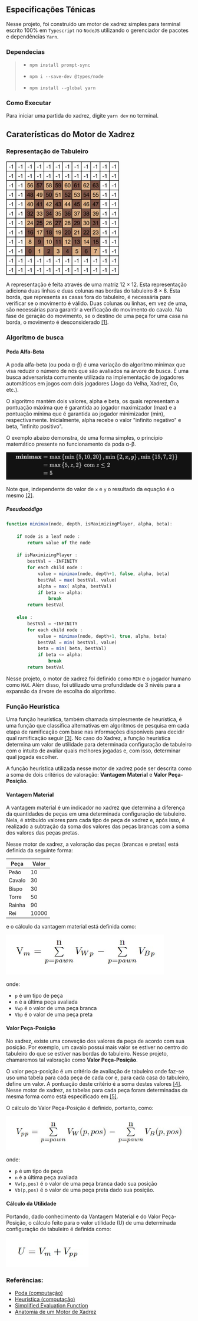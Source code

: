 ## Especificações Ténicas

Nesse projeto, foi construído um motor de xadrez simples para terminal
escrito 100% em `Typescript` no `NodeJS` utilizando
o gerenciador de pacotes e dependências `Yarn`.

### Dependecias

> - ```npm install prompt-sync```
>
> - ```npm i --save-dev @types/node ```
> 
> - ```npm install --global yarn```

### Como Executar

Para iniciar uma partida do xadrez, digite ```yarn dev``` no terminal.

## Caraterísticas do Motor de Xadrez
### Representação de Tabuleiro

![Exemplo da indexação do tabuleiro 12 × 12. As casas com valor -1 não são válidas.](images/board-12x12.jpg)

A representação é feita através de uma matriz 12 × 12. Esta representação adiciona
duas linhas e duas colunas nas bordas do tabuleiro 8 × 8. Esta borda, que representa as casas fora do
tabuleiro, é necessária para verificar se o movimento é válido. Duas colunas ou linhas, em vez de uma, são
necessárias para garantir a verificação do movimento do cavalo. Na fase de geração do movimento, se o
destino de uma peça for uma casa na borda, o movimento é desconsiderado [[1]](https://bcc.ime.usp.br/tccs/2014/hvmds/Monografia.pdf).



### Algoritmo de busca 

#### Poda Alfa-Beta
A poda alfa-beta (ou poda α-β) é uma variação do algoritmo 
minimax que visa reduzir o número de nós que são avaliados 
na árvore de busca. É uma busca adversarista comumente utilizada
na implementação de jogadores automáticos em jogos com 
dois jogadores (Jogo da Velha, Xadrez, Go, etc.).

O algoritmo mantém dois valores, alpha e beta, os quais
representam a pontuação máxima que é garantida ao jogador
maximizador (max) e a pontuação mínima que é garantida ao 
jogador minimizador (min), respectivamente. Inicialmente, alpha 
recebe o valor "infinito negativo" e beta, "infinito positivo".

O exemplo abaixo demonstra, de uma forma simples, o princípio matemático presente no funcionamento da poda α-β.

![Poda Alfa-Beta](./images/min-max-alpha-beta-prunning-math.jpg)

Note que, independente do valor de `x` e `y` o resultado da equação é o mesmo [[2]](https://pt.wikipedia.org/wiki/Poda_(computa%C3%A7%C3%A3o)).
##### Pseudocódigo
```ts 
function minimax(node, depth, isMaximizingPlayer, alpha, beta):

    if node is a leaf node :
        return value of the node
    
    if isMaximizingPlayer :
        bestVal = -INFINITY 
        for each child node :
            value = minimax(node, depth+1, false, alpha, beta)
            bestVal = max( bestVal, value) 
            alpha = max( alpha, bestVal)
            if beta <= alpha:
                break
        return bestVal

    else :
        bestVal = +INFINITY 
        for each child node :
            value = minimax(node, depth+1, true, alpha, beta)
            bestVal = min( bestVal, value) 
            beta = min( beta, bestVal)
            if beta <= alpha:
                break
        return bestVal
```

Nesse projeto, o motor de xadrez foi definido como `MIN` e o jogador humano como `MAX`. Além disso,
foi utilizado uma profundidade de 3 nivéis para a expansão da árvore de escolha do algoritmo.

### Função Heurística
Uma função heurística, também chamada simplesmente de heurística, 
é uma função que classifica alternativas em algoritmos de pesquisa
em cada etapa de ramificação com base nas informações disponíveis 
para decidir qual ramificação seguir [[3]](https://pt.wikipedia.org/wiki/Heur%C3%ADstica_(computa%C3%A7%C3%A3o)#:~:text=Uma%20fun%C3%A7%C3%A3o%20heur%C3%ADstica%2C%20tamb%C3%A9m%20chamada,pode%20aproximar%20a%20solu%C3%A7%C3%A3o%20exata).
No caso do Xadrez, a função heurística
determina um valor de utilidade para determinada configuração de tabuleiro com
o intuito de avaliar quais melhores jogadas e, com isso, determinar qual jogada escolher.

A função heurística utilizada nesse motor de xadrez pode ser
descrita como a soma de dois critérios de valoração: **Vantagem Material** e **Valor Peça-Posição**.

#### Vantagem Material

A vantagem material é um indicador no xadrez que determina a diferença da quantidades de peças em uma determinada
configuração de tabuleiro. Nela, é atribuído valores para cada tipo de peça de xadrez e, após isso, é realizado
a subtração da soma dos valores das peças brancas com
a soma dos valores das peças pretas.

Nesse motor de xadrez, a valoração
das peças (brancas e pretas) está definida da seguinte forma:


| Peça   | Valor |
|--------|-------|
| Peão   | 10    |
| Cavalo | 30    |
| Bispo  | 30    |
| Torre  | 50    |
| Rainha | 90    |
| Rei    | 10000 |

e o cálculo da vantagem material está definida como:

![Calculo Vantagem Material](./images/calculo-vantagem-material.jpg)

onde:
- `p` é um tipo de peça
- `n` é a última peça avaliada
- `Vwp` é o valor de uma peça branca
- `Vbp` é o valor de uma peça preta

#### Valor Peça-Posição

No xadrez, existe uma conveção dos valores da peça de acordo com sua posição.
Por exemplo, um cavalo possui mais valor se estiver no centro do tabuleiro
do que se estiver nas bordas do tabuleiro. Nesse projeto, chamaremos
tal valoração como **Valor Peça-Posição**.

O valor peça-posição é um critério de avaliação de tabuleiro 
onde faz-se uso uma tabela para cada peça de cada cor e, para cada casa do
tabuleiro, define um valor. A pontuação deste critério é a soma destes valores [[4]](https://bcc.ime.usp.br/tccs/2014/hvmds/Monografia.pdf).
Nesse motor de xadrez, as tabelas para cada peça foram determinadas da mesma forma
como está especificado em [[5]](https://www.chessprogramming.org/Simplified_Evaluation_Function).

O cálculo do Valor Peça-Posição é definido, portanto, 
como:

![Cálculo do Valor Peça-Posição](./images/calculo-valor-peca-posicao.jpg)

onde:

- `p` é um tipo de peça
- `n` é a última peça avaliada
- `Vw(p,pos)` é o valor de uma peça branca dado sua posição
- `Vb(p,pos)` é o valor de uma peça preta dado sua posição.

#### Cálculo da Utilidade

Portando, dado conhecimento da Vantagem Material e do Valor Peça-Posição,
o cálculo feito para o valor utilidade (U) de uma determinada configuração de tabuleiro
é definida como:

![Calculo da Utilidade](./images/calculo_utilidade.jpg)









### Referências:

- [Poda (computação)](https://pt.wikipedia.org/wiki/Poda_(computa%C3%A7%C3%A3o))
- [Heurística (computação)](https://pt.wikipedia.org/wiki/Heur%C3%ADstica_(computa%C3%A7%C3%A3o)#:~:text=Uma%20fun%C3%A7%C3%A3o%20heur%C3%ADstica%2C%20tamb%C3%A9m%20chamada,pode%20aproximar%20a%20solu%C3%A7%C3%A3o%20exata)
- [Simplified Evaluation Function](https://www.chessprogramming.org/Simplified_Evaluation_Function)
- [Anatomia de um Motor de Xadrez](https://bcc.ime.usp.br/tccs/2014/hvmds/Monografia.pdf)
